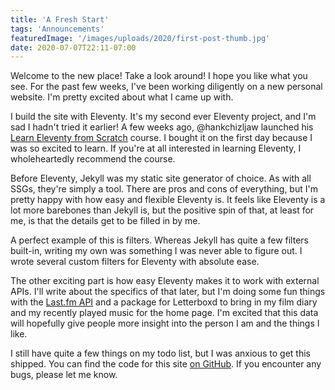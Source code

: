 ```yaml
---
title: 'A Fresh Start'
tags: 'Announcements'
featuredImage: '/images/uploads/2020/first-post-thumb.jpg'
date: 2020-07-07T22:11-07:00
---
```


Welcome to the new place! Take a look around! I hope you like what you see. For the past few weeks, I've been working diligently on a new personal website. I'm pretty excited about what I came up with.

I build the site with Eleventy. It's my second ever Eleventy project, and I'm sad I hadn't tried it earlier! A few weeks ago, @hankchizljaw launched his [Learn Eleventy from Scratch](https://piccalil.li/course/learn-eleventy-from-scratch/) course. I bought it on the first day because I was so excited to learn. If you're at all interested in learning Eleventy, I wholeheartedly recommend the course.

Before Eleventy, Jekyll was my static site generator of choice. As with all SSGs, they're simply a tool. There are pros and cons of everything, but I'm pretty happy with how easy and flexible Eleventy is. It feels like Eleventy is a lot more barebones than Jekyll is, but the positive spin of that, at least for me, is that the details get to be filled in by me.

A perfect example of this is filters. Whereas Jekyll has quite a few filters built-in, writing my own was something I was never able to figure out. I wrote several custom filters for Eleventy with absolute ease.

The other exciting part is how easy Eleventy makes it to work with external APIs. I'll write about the specifics of that later, but I'm doing some fun things with the [Last.fm API](https://www.last.fm/api/) and a package for Letterboxd to bring in my film diary and my recently played music for the home page. I'm excited that this data will hopefully give people more insight into the person I am and the things I like.

I still have quite a few things on my todo list, but I was anxious to get this shipped. You can find the code for this site [on GitHub](https://github.com/smithtimmytim/smithtimmytim.com). If you encounter any bugs, please let me know.
